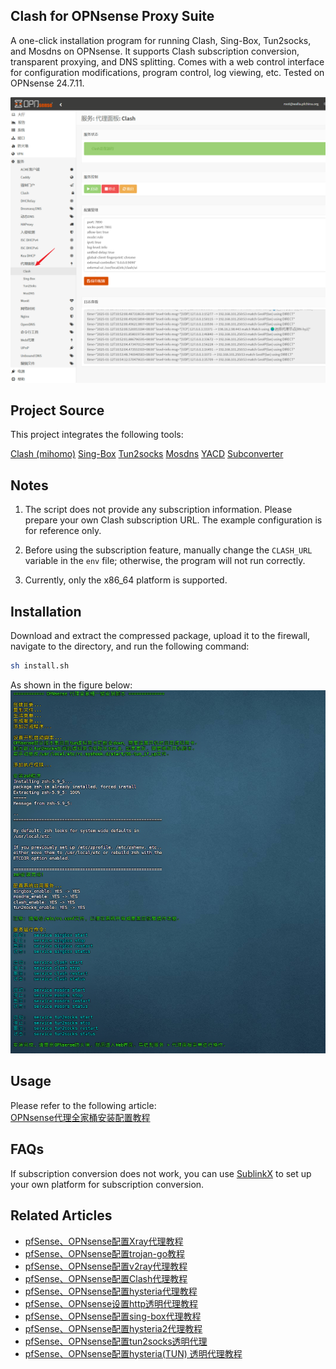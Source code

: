 
## Clash for OPNsense Proxy Suite
A one-click installation program for running Clash, Sing-Box, Tun2socks, and Mosdns on OPNsense. It supports Clash subscription conversion, transparent proxying, and DNS splitting. Comes with a web control interface for configuration modifications, program control, log viewing, etc. Tested on OPNsense 24.7.11.

![](images/01.png)

## Project Source
This project integrates the following tools:

[Clash (mihomo)](https://github.com/MetaCubeX/mihomo/releases) 
[Sing-Box](https://github.com/SagerNet/sing-box) 
[Tun2socks](https://github.com/xjasonlyu/tun2socks) 
[Mosdns](https://github.com/IrineSistiana/mosdns) 
[YACD](https://github.com/haishanh/yacd) 
[Subconverter](https://github.com/tindy2013/subconverter)

## Notes
1. The script does not provide any subscription information. Please prepare your own Clash subscription URL. The example configuration is for reference only.

2. Before using the subscription feature, manually change the `CLASH_URL` variable in the `env` file; otherwise, the program will not run correctly.

3. Currently, only the x86_64 platform is supported.

## Installation
Download and extract the compressed package, upload it to the firewall, navigate to the directory, and run the following command:

```bash
sh install.sh
```

As shown in the figure below:  
![](images/02.png)

## Usage
Please refer to the following article:  
[OPNsense代理全家桶安装配置教程](https://pfchina.org/?p=14148)

## FAQs
If subscription conversion does not work, you can use [SublinkX](https://github.com/gooaclok819/sublinkX) to set up your own platform for subscription conversion.

## Related Articles
- [pfSense、OPNsense配置Xray代理教程](https://pfchina.org/?p=13013)  
- [pfSense、OPNsense配置trojan-go教程](https://pfchina.org/?p=9885)  
- [pfSense、OPNsense配置v2ray代理教程](https://pfchina.org/?p=4032)  
- [pfSense、OPNsense配置Clash代理教程](https://pfchina.org/?p=10526)  
- [pfSense、OPNsense配置hysteria代理教程](https://pfchina.org/?p=9524)  
- [pfSense、OPNsense设置http透明代理教程](https://pfchina.org/?p=13572)  
- [pfSense、OPNsense配置sing-box代理教程](https://pfchina.org/?p=12933)  
- [pfSense、OPNsense配置hysteria2代理教程](https://pfchina.org/?p=13065)  
- [pfSense、OPNsense配置tun2socks透明代理](https://pfchina.org/?p=13437)  
- [pfSense、OPNsense配置hysteria(TUN) 透明代理教程](https://pfchina.org/?p=13480)
